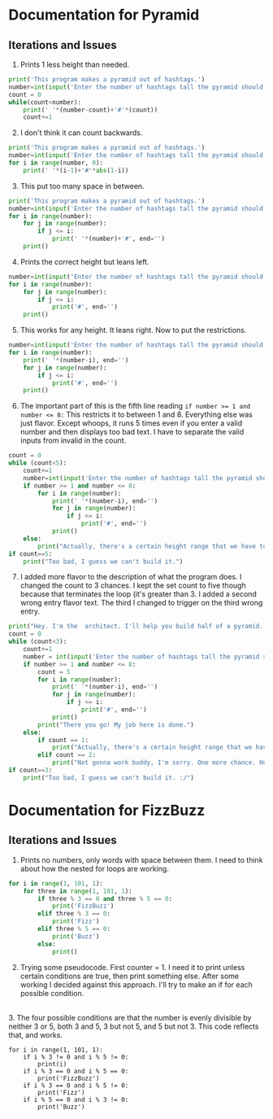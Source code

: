 # Documentation for Pyramid

## Iterations and Issues

1. Prints 1 less height than needed.
```python
print('This program makes a pyramid out of hashtags.')
number=int(input('Enter the number of hashtags tall the pyramid should be: '))
count = 0
while(count<number):
    print(' '*(number-count)+'#'*(count))
    count+=1
```
    
2. I don't think it can count backwards.
```python
print('This program makes a pyramid out of hashtags.')
number=int(input('Enter the number of hashtags tall the pyramid should be: '))
for i in range(number, 0):
    print(' '*(i-1)+'#'*abs(1-i))
```
    
3. This put too many space in between.
```python
print('This program makes a pyramid out of hashtags.')
number=int(input('Enter the number of hashtags tall the pyramid should be: '))
for i in range(number):
    for j in range(number):
        if j <= i:
            print(' '*(number)+'#', end='')
    print()
```

4. Prints the correct height but leans left.
```python
number=int(input('Enter the number of hashtags tall the pyramid should be: '))
for i in range(number):
    for j in range(number):
        if j <= i:
            print('#', end='')
    print()
```

5. This works for any height. It leans right. Now to put the restrictions.
```python
number=int(input('Enter the number of hashtags tall the pyramid should be: '))
for i in range(number):
    print(' '*(number-i), end='')
    for j in range(number):
        if j <= i:
            print('#', end='')
    print()
```
6. The important part of this is the fifth line reading ```if number >= 1 and number <= 8:``` This restricts it to between 1 and 8. Everything else was just flavor. Except whoops, it runs 5 times even if you enter a valid number and then displays too bad text. I have to separate the valid inputs from invalid in the count.
```python
count = 0
while (count<5):
    count+=1
    number=int(input('Enter the number of hashtags tall the pyramid should be: '))
    if number >= 1 and number <= 8:
        for i in range(number):
            print(' '*(number-i), end='')
            for j in range(number):
                if j <= i:
                    print('#', end='')
            print()
    else:
        print("Actually, there's a certain height range that we have to stay within. You know, zoning laws. What was that? You want to know the range? Too bad. You have four more tries.")
if count==5:
    print("Too bad, I guess we can't build it.")
```
7. I added more flavor to the description of what the program does. I changed the count to 3 chances. I kept the set count to five though because that terminates the loop (it's greater than 3. I added a second wrong entry flavor text. The third I changed to trigger on the third wrong entry.
```python
print("Hey. I'm the  architect. I'll help you build half of a pyramid. Yes, half. No, I don't know why. Anyways, how tall should I build it?")
count = 0
while (count<3):
    count+=1
    number = int(input('Enter the number of hashtags tall the pyramid should be: '))
    if number >= 1 and number <= 8:
        count = 5
        for i in range(number):
            print(' '*(number-i), end='')
            for j in range(number):
                if j <= i:
                    print('#', end='')
            print()
        print("There you go! My job here is done.")
    else:
        if count == 1:
            print("Actually, there's a certain height range that we have to stay within. You know, zoning laws. What was that? You want to know the range? Too bad. Guess. You have two more tries.")
        elif count == 2:
            print("Not gonna work buddy, I'm sorry. One more chance. How tall should it be? :)")
if count==3:
    print("Too bad, I guess we can't build it. :/")
```

# Documentation for FizzBuzz

## Iterations and Issues

1. Prints no numbers, only words with space between them. I need to think about how the nested for loops are working.
```python
for i in range(1, 101, 1):
    for three in range(1, 101, 1):
        if three % 3 == 0 and three % 5 == 0:
            print('FizzBuzz')
        elif three % 3 == 0:
            print('Fizz')
        elif three % 5 == 0:
            print('Buzz')
        else:
            print()
```
2. Trying some pseudocode. First counter = 1. I need it to print unless certain conditions are true, then print something else. After some working I decided against this approach. I'll try to make an if for each possible condition.
</br>
3. The four possible conditions are that the number is evenly divisible by neither 3 or 5, both 3 and 5, 3 but not 5, and 5 but not 3. This code reflects that, and works.

```
for i in range(1, 101, 1):
    if i % 3 != 0 and i % 5 != 0:
        print(i)
    if i % 3 == 0 and i % 5 == 0:
        print('FizzBuzz')
    if i % 3 == 0 and i % 5 != 0:
        print('Fizz')
    if i % 5 == 0 and i % 3 != 0:
        print('Buzz')
```
